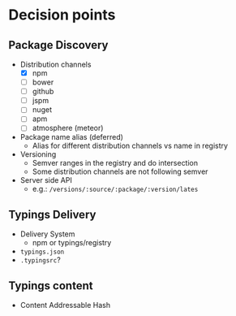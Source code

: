 # Decision points

## Package Discovery
* Distribution channels
  * [x] npm
  * [ ] bower
  * [ ] github
  * [ ] jspm
  * [ ] nuget
  * [ ] apm
  * [ ] atmosphere (meteor)
* Package name alias (deferred)
  * Alias for different distribution channels vs name in registry
* Versioning
  * Semver ranges in the registry and do intersection
  * Some distribution channels are not following semver
* Server side API
  * e.g.: `/versions/:source/:package/:version/lates`

## Typings Delivery
* Delivery System
  * npm or typings/registry
* `typings.json`
* `.typingsrc`?

## Typings content
* Content Addressable Hash
